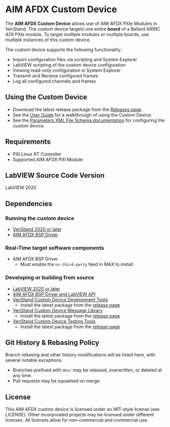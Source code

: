 # AIM AFDX Custom Device

The **AIM AFDX Custom Device** allows use of AIM AFDX PXIe Modules in VeriStand. The custom device targets one entire **board** of a Ballard ARINC 429 PXIe module. To target multiple modules or multiple boards, use multiple instances of this custom device.

The custom device supports the following functionality:
- Import configuration files via scripting and System Explorer
- LabVIEW scripting of the custom device configuration
- Viewing read-only configuration in System Explorer
- Transmit and Receive configured frames
- Log all configured channels and frames

## Using the Custom Device

- Download the latest release package from the [Releases page]().
- See the [User Guide]() for a walkthrough of using the Custom Device.
- See the [Parameters XML File Schema documentation]() for configuring the custom device.

## Requirements

- PXI Linux RT Controller
- Supported AIM AFDX PXI Module

## LabVIEW Source Code Version

LabVIEW 2020

## Dependencies

### Running the custom device

- [VeriStand 2020 or later](https://www.ni.com/ro-ro/support/downloads/software-products/download.veristand.html#382072)
- [AIM AFDX BSP Driver]()

### Real-Time target software components

- AIM AFDX BSP Driver
  - Must enable the `ni-third-party` feed in MAX to install

### Developing or building from source

- [LabVIEW 2020 or later](https://www.ni.com/en-us/support/downloads/software-products/download.labview.html)
- [AIM AFDX BSP Driver and LabVIEW API]()
- [VeriStand Custom Device Development Tools](https://github.com/ni/niveristand-custom-device-development-tools)
  - Install the latest package from the [release page](https://github.com/ni/niveristand-custom-device-development-tools/releases)
- [VeriStand Custom Device Message Library](https://github.com/ni/niveristand-custom-device-message-library)
  - Install the latest package from the [release page](https://github.com/ni/niveristand-custom-device-message-library/releases)
- [VeriStand Custom Device Testing Tools](https://github.com/ni/niveristand-custom-device-testing-tools)
  - Install the latest package from the [release page](https://github.com/ni/niveristand-custom-device-testing-tools/releases)

## Git History & Rebasing Policy

Branch rebasing and other history modifications will be listed here, with several notable exceptions:
- Branches prefixed with `dev/` may be rebased, overwritten, or deleted at any time.
- Pull requests may be squashed on merge.

## License

This AIM AFDX custom device is licensed under an MIT-style license (see LICENSE). Other incorporated projects may be licensed under different licenses. All licenses allow for non-commercial and commercial use.